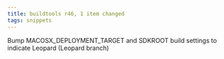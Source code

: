```yaml
---
title: buildtools r46, 1 item changed
tags: snippets
---
```


Bump MACOSX\_DEPLOYMENT\_TARGET and SDKROOT build settings to indicate Leopard (Leopard branch)
